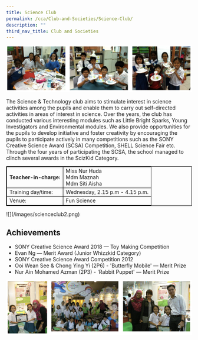 ```yaml
---
title: Science Club
permalink: /cca/Club-and-Societies/Science-Club/
description: ""
third_nav_title: Club and Societies
---
```

<style>
table {
  border-collapse: collapse;
  border: 1px solid black;
} 

th,td {
  border: 1px solid black;
}
table.c {
  table-layout: auto;
  width: 100%;  
}
	</style>
![](/images/scienceclub.png)

The Science &amp; Technology club aims to stimulate interest in science activities among the pupils and enable them to carry out self-directed activities in areas of interest in science. Over the years, the club has conducted various interesting modules such as Little Bright Sparks, Young Investigators and Environmental modules. We also provide opportunities for the pupils to develop initiative and foster creativity by encouraging the pupils to participate actively in many competitions such as the SONY Creative Science Award (SCSA) Competition, SHELL Science Fair etc. Through the four years of participating the SCSA, the school managed to clinch several awards in the ScizKid Category.
<br>
<table class="c">
  <tbody><tr>
    <th>Teacher-in-charge:</th>
    <td>Miss Nur Huda<br>Mdm Maznah <br>Mdm Siti Aisha</td>
  </tr>
  <tr>
    <td>Training day/time:</td>
    <td>Wednesday, 2.15 p.m - 4.15 p.m.</td>
  </tr>
  <tr>
    <td>Venue:</td>
    <td>Fun Science</td>
  </tr>
</tbody></table>
![](/images/scienceclub2.png)

Achievements
------------

*   SONY Creative Science Award 2018 — Toy Making Competition
*   Evan Ng — Merit Award (Junior Whizzkid Category)
*   SONY Creative Science Award Competition 2012
*   Ooi Wean See &amp; Chong Ying Yi (2P6) - 'Butterfly Mobile' — Merit Prize
*   Nur Ain Mohamed Azman (2P3) - 'Rabbit Puppet' — Merit Prize

![](/images/scienceclub3.png)